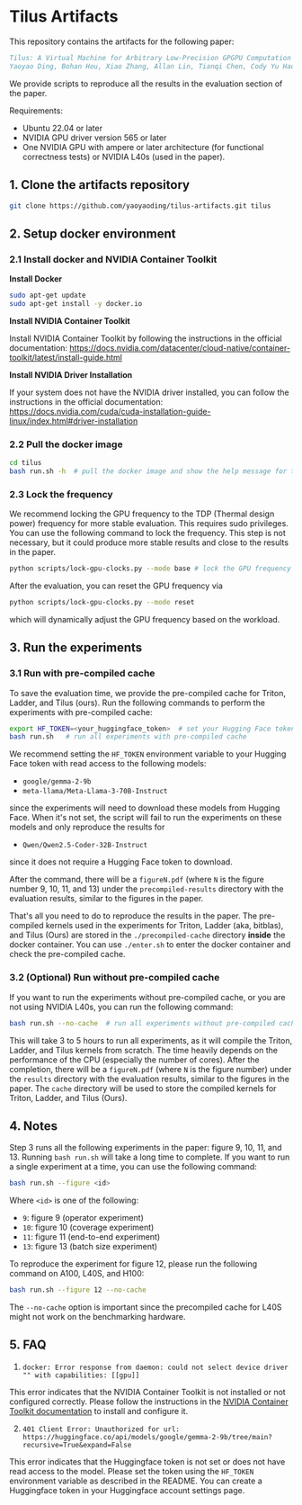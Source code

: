 # Tilus Artifacts

This repository contains the artifacts for the following paper:
```bibtex
Tilus: A Virtual Machine for Arbitrary Low-Precision GPGPU Computation in LLM Serving
Yaoyao Ding, Bohan Hou, Xiao Zhang, Allan Lin, Tianqi Chen, Cody Yu Hao, Yida Wang, Gennady Pekhimenko
```

We provide scripts to reproduce all the results in the evaluation section of the paper.

Requirements: 
- Ubuntu 22.04 or later
- NVIDIA GPU driver version 565 or later
- One NVIDIA GPU with ampere or later architecture (for functional correctness tests) or NVIDIA L40s (used in the paper).

## 1. Clone the artifacts repository
```bash
git clone https://github.com/yaoyaoding/tilus-artifacts.git tilus
```

## 2. Setup docker environment

### 2.1 Install docker and NVIDIA Container Toolkit

**Install Docker**

```bash
sudo apt-get update
sudo apt-get install -y docker.io
```

**Install NVIDIA Container Toolkit**

Install NVIDIA Container Toolkit by following the instructions in the official documentation:
https://docs.nvidia.com/datacenter/cloud-native/container-toolkit/latest/install-guide.html

**Install NVIDIA Driver Installation**

If your system does not have the NVIDIA driver installed, you can follow the instructions in the official documentation:
https://docs.nvidia.com/cuda/cuda-installation-guide-linux/index.html#driver-installation

### 2.2 Pull the docker image
```bash
cd tilus
bash run.sh -h  # pull the docker image and show the help message for the artifacts
```

### 2.3 Lock the frequency

We recommend locking the GPU frequency to the TDP (Thermal design power) frequency for more stable evaluation. This
requires sudo privileges. You can use the following command to lock the frequency. This step is not necessary, but it
could produce more stable results and close to the results in the paper.

```bash
python scripts/lock-gpu-clocks.py --mode base # lock the GPU frequency to the base clock (TDP frequency)
```

After the evaluation, you can reset the GPU frequency via
```bash
python scripts/lock-gpu-clocks.py --mode reset 
```
which will dynamically adjust the GPU frequency based on the workload.

## 3. Run the experiments

### 3.1 Run with pre-compiled cache

To save the evaluation time, we provide the pre-compiled cache for Triton, Ladder, and Tilus (ours). Run the following
commands to perform the experiments with pre-compiled cache:

```bash
export HF_TOKEN=<your_huggingface_token>  # set your Hugging Face token
bash run.sh   # run all experiments with pre-compiled cache 
```

We recommend setting the `HF_TOKEN` environment variable to your Hugging Face token with read access to the following models:
- `google/gemma-2-9b`
- `meta-llama/Meta-Llama-3-70B-Instruct`

since the experiments will need to download these models from Hugging Face. When it's not set, the script will fail to
run the experiments on these models and only reproduce the results for
- `Qwen/Qwen2.5-Coder-32B-Instruct`

since it does not require a Hugging Face token to download.

After the command, there will be a `figureN.pdf` (where `N` is the figure number 9, 10, 11, and 13) under the `precompiled-results` 
directory with the evaluation results, similar to the figures in the paper. 

That's all you need to do to reproduce the results in the paper. The pre-compiled kernels used in the experiments for
Triton, Ladder (aka, bitblas), and Tilus (Ours) are stored in the `./precompiled-cache` directory **inside** the docker 
container. You can use ``./enter.sh`` to enter the docker container and check the pre-compiled cache.

### 3.2 (Optional) Run without pre-compiled cache

If you want to run the experiments without pre-compiled cache, or you are not using NVIDIA L40s, you can run the 
following command:

```bash
bash run.sh --no-cache  # run all experiments without pre-compiled cache
```
This will take 3 to 5 hours to run all experiments, as it will compile the Triton, Ladder, and Tilus kernels from scratch. 
The time heavily depends on the performance of the CPU (especially the number of cores).
After the completion, there will be a `figureN.pdf` (where `N` is the figure number) under the `results` directory with
the evaluation results, similar to the figures in the paper. The `cache` directory will be used to store the compiled 
kernels for Triton, Ladder, and Tilus (Ours).

## 4. Notes

Step 3 runs all the following experiments in the paper: figure 9, 10, 11, and 13. Running `bash run.sh` will take a long time
to complete. If you want to run a single experiment at a time, you can use the following command:

```bash
bash run.sh --figure <id>
```

Where `<id>` is one of the following: 
- `9`: figure 9 (operator experiment)
- `10`: figure 10 (coverage experiment)
- `11`: figure 11 (end-to-end experiment)
- `13`: figure 13 (batch size experiment)

To reproduce the experiment for figure 12, please run the following command on A100, L40S, and H100:

```bash
bash run.sh --figure 12 --no-cache
```

The `--no-cache` option is important since the precompiled cache for L40S might not work on the benchmarking hardware.

## 5. FAQ

1. `docker: Error response from daemon: could not select device driver "" with capabilities: [[gpu]]`

This error indicates that the NVIDIA Container Toolkit is not installed or not configured correctly. Please follow the
instructions in the [NVIDIA Container Toolkit documentation](https://docs.nvidia.com/datacenter/cloud-native/container-toolkit/latest/install-guide.html)
to install and configure it.

2. `401 Client Error: Unauthorized for url: https://huggingface.co/api/models/google/gemma-2-9b/tree/main?recursive=True&expand=False`

This error indicates that the Huggingface token is not set or does not have read access to the model. Please set the
token using the `HF_TOKEN` environment variable as described in the README. You can create a Huggingface token
in your Huggingface account settings page.
